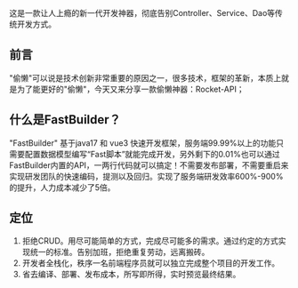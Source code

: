 这是一款让人上瘾的新一代开发神器，彻底告别Controller、Service、Dao等传统开发方式。

## 前言
"偷懒"可以说是技术创新非常重要的原因之一，很多技术，框架的革新，本质上就是为了能更好的"偷懒"，今天又来分享一款偷懒神器：Rocket-API；

## 什么是FastBuilder？
"FastBuilder" 基于java17 和 vue3 快速开发框架，服务端99.99%以上的功能只需要配置数据模型编写“Fast脚本”就能完成开发，另外剩下的0.01%也可以通过FastBuilder内置的API，一两行代码就可以搞定！不需要发布部署，不需要重启来实现研发团队的快速编码，提测以及回归。实现了服务端研发效率600%-900%的提升，人力成本减少了5倍。

## 定位
1. 拒绝CRUD。用尽可能简单的方式，完成尽可能多的需求。通过约定的方式实现统一的标准。告别加班，拒绝重复劳动，远离搬砖。
2. 开发者全栈化，秩序一名前端程序员就可以独立完成整个项目的开发工作。
3. 省去编译、部署、发布成本，所写即所得，实时预览最终结果。

